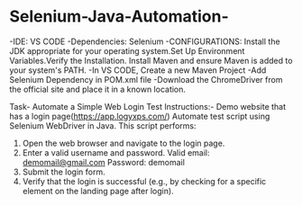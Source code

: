 # Selenium-Java-Automation-
-IDE: VS CODE
-Dependencies: Selenium
-CONFIGURATIONS:
Install the JDK appropriate for your operating system.Set Up Environment Variables.Verify the Installation.
Install Maven and ensure Maven is added to your system's PATH.
-In VS CODE, Create a new Maven Project
-Add Selenium Dependency in POM.xml file
-Download the ChromeDriver from the official site and place it in a known location.

Task- Automate a Simple Web Login Test
Instructions:- Demo website that has a login page(https://app.logyxps.com/)
Automate test script using Selenium WebDriver in Java. This script performs:
 1. Open the web browser and navigate to the login page.
 2. Enter a valid username and password.
 Valid email: demomail@gmail.com
 Password: demomail
 3. Submit the login form.
 4. Verify that the login is successful (e.g., by checking for a specific element on the
 landing page after login).

